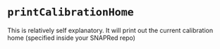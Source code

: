 # `printCalibrationHome`

This is relatively self explanatory. It will print out the current calibration home (specified inside your SNAPRed repo)